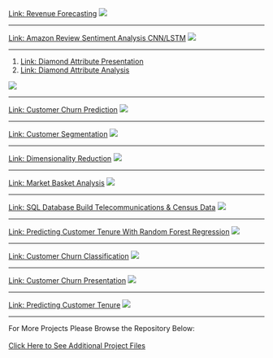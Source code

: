 [Link: Revenue Forecasting](pdf/revenue_prediction.pdf)
<img src="images/forecast.png?raw=true"/>

---
[Link: Amazon Review Sentiment Analysis CNN/LSTM](pdf/amazon_sentiment.pdf)
<img src="images/accuracy.png?raw=true"/>

---
1. [Link: Diamond Attribute Presentation](pdf/diamond_attributes.pdf)
2. [Link: Diamond Attribute Analysis](pdf/diamond_attribute_analysis.pdf)
<img src="images/diamond_attributes.png?raw=true"/>

---
[Link: Customer Churn Prediction](pdf/churn_logistic_regression.pdf)
<img src="images/logistic_churn.png?raw=true"/>

---
[Link: Customer Segmentation](pdf/Customer_segmentation.pdf)
<img src="images/clusters.jpg?raw=true"/>

---
[Link: Dimensionality Reduction](pdf/Dimensionality%20Reduction%20PCA.pdf)
<img src="images/PCA.png?raw=true"/>

---
[Link: Market Basket Analysis](pdf/Market%20Basket%20Analysis.pdf)
<img src="images/Market_basket.png?raw=true"/>

---
[Link: SQL Database Build Telecommunications & Census Data](pdf/SQL%20DEMONSTRATION.pdf)
<img src="images/SQL_demo.png?raw=true"/>

---
[Link: Predicting Customer Tenure With Random Forest Regression](pdf/Random_Forest_Customer_Tenure.pdf)
<img src="images/RFR_regression.png?raw=true"/>

---
[Link: Customer Churn Classification](pdf/Customer_Churn_Classification.pdf)
<img src="images/Churn_classification.png?raw=true"/>

---
[Link: Customer Churn Presentation](pdf/Churn_presentation.pdf)
<img src="images/churn_dash.png?raw=true"/>

---
[Link: Predicting Customer Tenure](pdf/multiple_reg_tenure.pdf)
<img src="images/reg_tenure.png?raw=true"/>

---
For More Projects Please Browse the Repository Below:
<br><br>
[Click Here to See Additional Project Files](https://github.com/mega9944562948/additional_projects)
